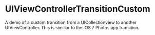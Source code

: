 UIViewControllerTransitionCustom
================================

A demo of a custom transition from a UICollectionview to another UIViewController. This is simillar to the iOS 7 Photos app transition.
